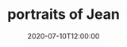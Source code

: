 ---
title: portraits of Jean
date: '2020-07-10T12:00:00'
tags:
  - portfolio
images:
  - src: '2020-jean/2020-07-10-portrait.jpg'
    alt: 'a portrait of Jean at sunset'
    style: full
---